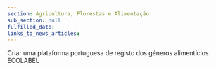 ```yaml
---
section: Agricultura, Florestas e Alimentação
sub_section: null
fulfilled_date:
links_to_news_articles:
---
```


Criar uma plataforma portuguesa de registo dos géneros alimentícios ECOLABEL